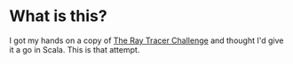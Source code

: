 # What is this?

I got my hands on a copy of [The Ray Tracer Challenge](https://pragprog.com/titles/jbtracer/the-ray-tracer-challenge/) and thought I'd give it a go in Scala. This is that attempt. 
